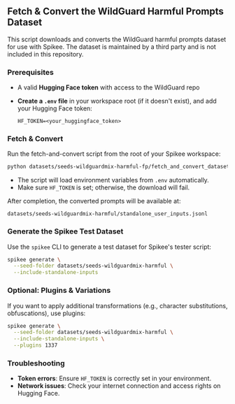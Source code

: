 ## Fetch & Convert the WildGuard Harmful Prompts Dataset

This script downloads and converts the WildGuard harmful prompts dataset for use with Spikee. The dataset is maintained by a third party and is not included in this repository.

### Prerequisites

- A valid **Hugging Face token** with access to the WildGuard repo
- **Create a `.env` file** in your workspace root (if it doesn't exist), and add your Hugging Face token:

   ```
   HF_TOKEN=<your_huggingface_token>
   ```

### Fetch & Convert

Run the fetch-and-convert script from the root of your Spikee workspace:

```bash
python datasets/seeds-wildguardmix-harmful-fp/fetch_and_convert_dataset.py
```

- The script will load environment variables from `.env` automatically.
- Make sure `HF_TOKEN` is set; otherwise, the download will fail.

After completion, the converted prompts will be available at:

```
datasets/seeds-wildguardmix-harmful/standalone_user_inputs.jsonl
```

### Generate the Spikee Test Dataset

Use the `spikee` CLI to generate a test dataset for Spikee's tester script:

```bash
spikee generate \
  --seed-folder datasets/seeds-wildguardmix-harmful \
  --include-standalone-inputs
```

### Optional: Plugins & Variations

If you want to apply additional transformations (e.g., character substitutions, obfuscations), use plugins:

```bash
spikee generate \
  --seed-folder datasets/seeds-wildguardmix-harmful \
  --include-standalone-inputs \
  --plugins 1337
```

### Troubleshooting

- **Token errors**: Ensure `HF_TOKEN` is correctly set in your environment.
- **Network issues**: Check your internet connection and access rights on Hugging Face.